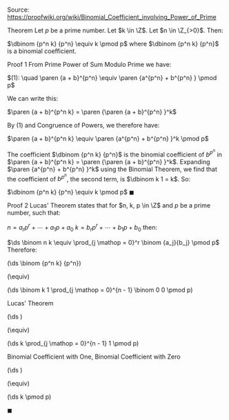 # 

Source: https://proofwiki.org/wiki/Binomial_Coefficient_involving_Power_of_Prime

Theorem
Let $p$ be a prime number.
Let $k \in \Z$.
Let $n \in \Z_{>0}$.
Then:

$\dbinom {p^n k} {p^n} \equiv k \pmod p$
where $\dbinom {p^n k} {p^n}$ is a binomial coefficient.


Proof 1
From  Prime Power of Sum Modulo Prime we have:

$(1): \quad \paren {a + b}^{p^n} \equiv \paren {a^{p^n} + b^{p^n} } \pmod p$

We can write this:

$\paren {a + b}^{p^n k} = \paren {\paren {a + b}^{p^n} }^k$

By $(1)$ and Congruence of Powers, we therefore have:

$\paren {a + b}^{p^n k} \equiv \paren {a^{p^n} + b^{p^n} }^k \pmod p$

The coefficient $\dbinom {p^n k} {p^n}$ is the binomial coefficient of $b^{p^n}$ in $\paren {a + b}^{p^n k} = \paren {\paren {a + b}^{p^n} }^k$.
Expanding $\paren {a^{p^n} + b^{p^n} }^k$ using the Binomial Theorem, we find that the coefficient of $b^{p^n}$, the second term, is $\dbinom k 1 = k$.
So:

$\dbinom {p^n k} {p^n} \equiv k \pmod p$
$\blacksquare$


Proof 2
Lucas' Theorem states that for $n, k, p \in \Z$ and $p$ be a prime number, such that:

$n = a_r p^r + \cdots + a_1 p + a_0$
$k = b_r p^r + \cdots + b_1 p + b_0$
then:

$\ds \binom n k \equiv \prod_{j \mathop = 0}^r \binom {a_j}{b_j} \pmod p$
Therefore:














\(\ds \binom {p^n k} {p^n}\)

\(\equiv\)







\(\ds \binom k 1 \prod_{j \mathop = 0}^{n - 1} \binom 0 0 \pmod p\)





Lucas' Theorem














\(\ds \)

\(\equiv\)







\(\ds k \prod_{j \mathop = 0}^{n - 1} 1 \pmod p\)





Binomial Coefficient with One, Binomial Coefficient with Zero














\(\ds \)

\(\equiv\)







\(\ds k \pmod p\)









$\blacksquare$





